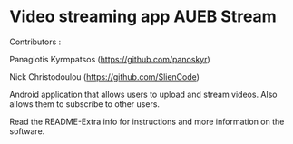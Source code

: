 # Video streaming app AUEB Stream

Contributors :

Panagiotis Kyrmpatsos (https://github.com/panoskyr)

Nick Christodoulou (https://github.com/SlienCode)

Android application that allows users to upload and stream videos. Also allows them to subscribe to other users.

Read the README-Extra info for instructions and more information on the software.
